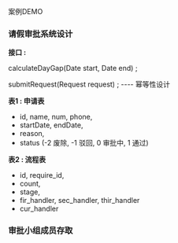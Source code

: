 案例DEMO





### 请假审批系统设计

**接口 :**  

calculateDayGap(Date start, Date end) ;

submitRequest(Request request) ; ---- 幂等性设计



**表1 : 申请表**

- id, name, num, phone,
- startDate, endDate,
- reason, 
- status (-2 废除, -1 驳回, 0 审批中, 1 通过)



**表2 : 流程表**

- id, require_id,
- count,
- stage,
- fir_handler, sec_handler, thir_handler
- cur_handler



### 审批小组成员存取



